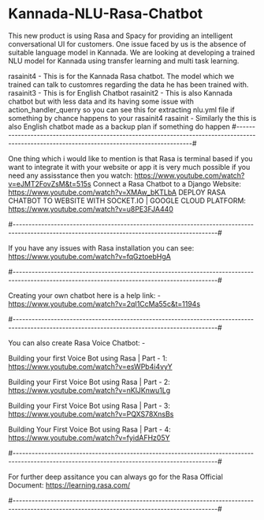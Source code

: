 # Kannada-NLU-Rasa-Chatbot
This new product is using Rasa and Spacy for providing an intelligent conversational UI for customers. One issue faced by us is the absence of suitable language model in Kannada. We are looking at developing a trained NLU model for Kannada using transfer learning and multi task learning.

rasainit4 - This is for the Kannada Rasa chatbot. The model which we trained can talk to customres regarding the data he has been trained with.
rasainit3 - This is for English Chatbot
rasainit2 - This is also Kannada chatbot but with less data and its having some issue with action_handler_querry so you can see this for extracting nlu.yml file if something by chance happens to your rasainit4
rasainit - Similarly the this is also English chatbot made as a backup plan if something do happen
#----------------------------------------------------------------------------------------------------------------------------------------------#

One thing which i would like to mention is that Rasa is terminal based if you want to integrate it with your website or app it is very much possible if you need any assisstance then you watch: https://www.youtube.com/watch?v=eJMT2FovZsM&t=515s
Connect a Rasa Chatbot to a Django Website: https://www.youtube.com/watch?v=XMAw_bKTLbA
DEPLOY RASA CHATBOT TO WEBSITE WITH SOCKET.IO | GOOGLE CLOUD PLATFORM: https://www.youtube.com/watch?v=u8PE3FJA440

#----------------------------------------------------------------------------------------------------------------------------------------------#

If you have any issues with Rasa installation you can see: https://www.youtube.com/watch?v=fqGztoebHgA

#----------------------------------------------------------------------------------------------------------------------------------------------#

Creating your own chatbot here is a help link: - 
https://www.youtube.com/watch?v=2qI1CcMa55c&t=1194s

#----------------------------------------------------------------------------------------------------------------------------------------------#

You can also create Rasa Voice Chatbot: -

Building your first Voice Bot using Rasa | Part - 1: https://www.youtube.com/watch?v=esWPb4i4vyY

Building your First Voice Bot using Rasa | Part - 2: https://www.youtube.com/watch?v=nKlJKnwu1Lg

Building your First Voice Bot using Rasa | Part - 3: https://www.youtube.com/watch?v=PQXS78XnsBs

Building Your First Voice Bot using Rasa | Part - 4: https://www.youtube.com/watch?v=fyidAFHz05Y

#----------------------------------------------------------------------------------------------------------------------------------------------#

For further deep assitance you can always go for the Rasa Official Document:
https://learning.rasa.com/

#----------------------------------------------------------------------------------------------------------------------------------------------#
